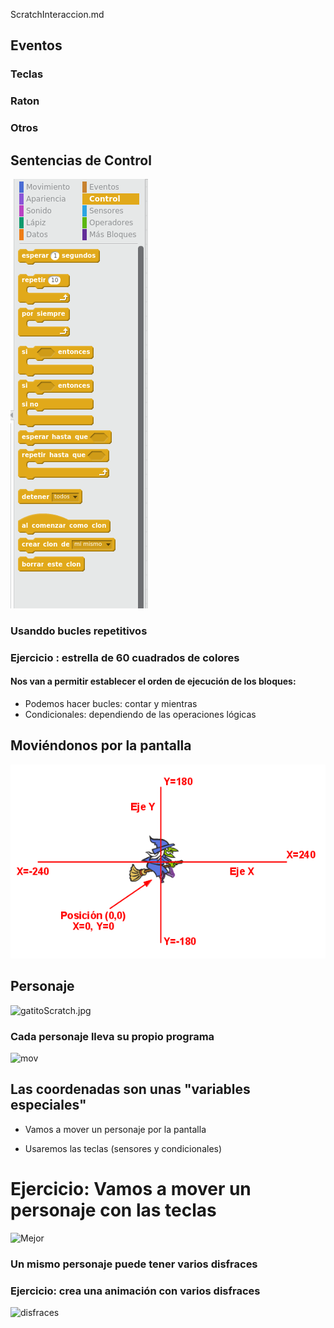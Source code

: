 ScratchInteraccion.md

## Eventos
### Teclas
### Raton
### Otros

## Sentencias de Control

![control](../images/Control.png)

### Usanddo bucles repetitivos
### Ejercicio : estrella de 60 cuadrados de colores

#### Nos van a permitir establecer el orden de ejecución de los bloques:

* Podemos hacer bucles: contar y  mientras
* Condicionales: dependiendo de las operaciones lógicas

## Moviéndonos por la pantalla

![coordenadas](../images/3_ejes.png)

## Personaje

![gatitoScratch.jpg](.../images/gatitoScratch.jpg)


### Cada personaje lleva su propio programa

![mov](.../images/3_movimientos_basicos_bruja.png)

## Las coordenadas son unas "variables especiales"

* Vamos a mover un personaje por la pantalla

* Usaremos las teclas (sensores y condicionales)

# Ejercicio: Vamos a mover un personaje con las teclas

![Mejor](.../images/movimiento.png)

### Un mismo personaje puede tener varios disfraces


### Ejercicio: crea una animación con varios disfraces

![disfraces](.../images/disfraz.png)



